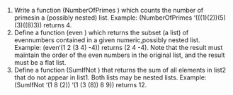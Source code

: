 1. Write a function (NumberOfPrimes <list>) which counts the number of primesin a (possibly nested) list.
Example: (NumberOfPrimes ‘(((1)(2))(5)(3)((8)3)) returns 4.
2. Define a function (even <list>) which returns the subset (a list) of evennumbers contained in a given numeric,possibly nested list.
Example: (even‘(1 2 (3 4) -4)) returns (2 4 -4). Note that the result must maintain the order of the even numbers in the original list, and the result must be a flat list.
3. Define a function (SumIfNot <list1> <list2>) that returns the sum of all elements in list2 that do not appear in list1. Both lists may be nested lists.
Example: (SumIfNot ‘(1 8 (2)) ‘(1 (3 (8)) 8 9)) returns 12.